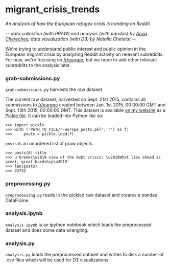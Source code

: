 # migrant_crisis_trends

*An analysis of how the European refugee crisis is trending on Reddit*

*-- data collection (with PRAW) and analysis (with pandas) by [Anca Chereches](conf.ling.cornell.edu/ancache); data visualization (with D3) by Natalia Chetelat --*

We're trying to understand public interest and public opinion in the European migrant crisis by analyzing Reddit activity on relevant subreddits. For now, we're focusing on [/r/europe](https://www.reddit.com/r/europe), but we hope to add other relevant subreddits to the analysis later.

### grab-submissions.py

`grab-submissions.py` harvests the raw dataset.

The current raw dataset, harvested on Sept. 21st 2015, contains all submissions to [/r/europe](https://www.reddit.com/r/europe) created between Jan. 1st 2015, 00:00:00 GMT and Sept. 13th 2015, 00:00:00 GMT. This dataset is available [on my website](http://conf.ling.cornell.edu/ancache/migrant_crisis) as a [Pickle file](https://docs.python.org/2/library/pickle.html). It can be loaded into Python like so:

    >>> import pickle
    >>> with ('PATH_TO_FILE/r-europe_posts.pkl','r') as f:
    >>>     posts = pickle.load(f)

`posts` is an unordered list of praw objects.

    >>> posts[0].title
    >>> u'Greeks\u2019 view of the debt crisis: \u2018What lies ahead is great, great hardship\u2019'
    >>> len(posts)
    >>> 23732

### preprocessing.py

`preprocessing.py` reads in the pickled raw dataset and creates a pandas DataFrame.

### analysis.ipynb

`analysis.ipynb` is an ipython notebook which loads the preprocessed dataset and does some data wrangling. 

### analysis.py

`analysis.py` loads the preprocessed dataset and writes to disk a number of .csv files which will be used for D3 visualizations.


